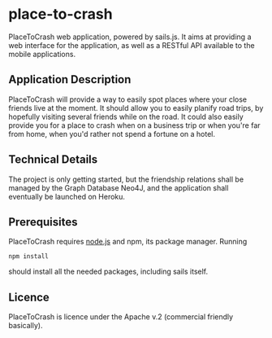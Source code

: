place-to-crash
==============

PlaceToCrash web application, powered by sails.js.
It aims at providing a web interface for the application, as well as a RESTful API available to the mobile applications.

Application Description
-----------------------
PlaceToCrash will provide a way to easily spot places where your close friends live at the moment. It should allow you to easily planify road trips, by hopefully visiting several friends while on the road. It could also easily provide you for a place to crash when on a business trip or when you're far from home, when you'd rather not spend a fortune on a hotel.

Technical Details
-----------------
The project is only getting started, but the friendship relations shall be managed by the Graph Database Neo4J, and the application shall eventually be launched on Heroku.

Prerequisites
-------------
PlaceToCrash requires [node.js](http://nodejs.org/) and npm, its package manager. Running 

    npm install

should install all the needed packages, including sails itself.

Licence
-------
PlaceToCrash is licence under the Apache v.2 (commercial friendly basically).

